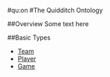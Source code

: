 #qu:on
#The Quidditch Ontology

##Overview
Some text here

##Basic Types
* [Team](Team.md)
* [Player](Player.md)
* [Game](Game.md)